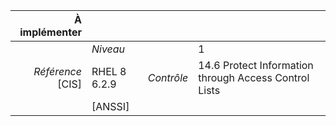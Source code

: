
|           À implémenter    |    |    |    |
|----------------:|:---|---:|:---|
|                 |*Niveau*|| 1 |
|*Référence* [CIS]| RHEL 8 6.2.9 |*Contrôle*| 14.6 Protect Information through Access Control Lists |
|                 |[ANSSI] ||  |

